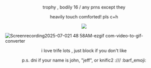<p align="center"> trophy , bodily 16 / any prns except they </p>
<p align="center"> heavily touch comforted! pls c+h </p>
<p align="center"> <img src="https://komarev.com/ghpvc/?username=trifIe&color=grey&label=trifelings"> </p>

![Screenrecording2025-07-021 48 58AM-ezgif com-video-to-gif-converter](https://github.com/user-attachments/assets/127c680a-c0f8-477b-b5ea-4a400c8a3b80)

<p align="center"> i love trife lots , just block if you don't like </p>
<p align="center"> p.s. dni if your name is john, "jeff", or knific2 :/// :barf_emoji: </p>
